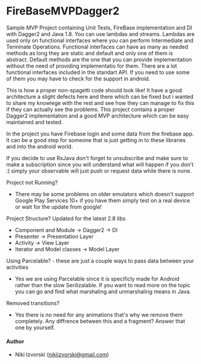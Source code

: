 FireBaseMVPDagger2
==========

Sample MVP Project containing Unit Tests, FireBase implementation and DI with Dagger2 and Java 1.8. You can use lambdas and streams. Lambdas are used only on functional interfaces where you can perform Intermediate and Terminate Operations. Functional interfaces can have as many as needed methods as long they are static and default and only one of them is abstract. Default methods are the one that you can provide implementation without the need of providing implementatio for them. There are a lot functional interfaces included in the standart API. If you need to use some of them you may have to check for the support in android.

This is how a proper non-spagetti code should look like! It have a good architecture a slight defects here and there which can be fixed but i wanted to share my knowlege with the rest and see how they can manage to fix this if they can actually see the problems. This project contains a proper Dagger2 implementation and a good MVP architecture which can be easy maintained and tested.

In the project you have Firebase login and some data from the firebase app. It can be a good step for someone that is just getting in to these libraries and into the android world.

If you decide to use RxJava don't forget to unsubscribe and make sure to make a subscription since you will understand what will happen if you don't :) simply your observable will just push or request data while there is none.

Project not Running? 

- There may be some problems on older emulators which doesn't support Google Play Services 10+ if you have them simply test on a real device or wait for the update from google!

Project Structure? Updated for the latest 2.8 libs

- Component and Module -> Dagger2 -> DI
- Presenter -> Presentation Layer
- Activity -> View Layer
- Iterator and Model classes -> Model Layer

Using Parcelable? - these are just a couple ways to pass data between your activities

- Yes we are using Parcelable since it is specificly made for Android rather than the slow Serilizalable. If you want to read more on the topic you can go and find what marshaling and unmarshaling means in Java.

Removed transitions?

- Yes there is no need for any animations that's why we remove them completely. Any diffrence between this and a fragment? Answer that one by yourself.


#### Author

- Niki Izvorski (nikiizvorski@gmail.com)
